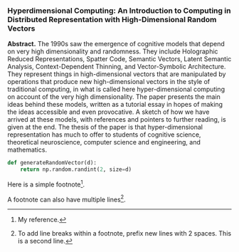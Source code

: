 ### Hyperdimensional Computing: An Introduction to Computing in Distributed Representation with High-Dimensional Random Vectors

**Abstract.** The 1990s saw the emergence of cognitive models that depend on very high dimensionality and randomness. They include Holographic Reduced Representations, Spatter Code, Semantic Vectors, Latent Semantic Analysis, Context-Dependent Thinning, and Vector-Symbolic Architecture. They represent things in high-dimensional vectors that are manipulated by operations that produce new high-dimensional vectors in the style of traditional computing, in what is called here hyper-dimensional computing on account of the very high dimensionality. The paper presents the main ideas behind these models, written as a tutorial essay in hopes of making the ideas accessible and even provocative. A sketch of how we have arrived at these models, with references and pointers to further reading, is given at the end. The thesis of the paper is that hyper-dimensional representation has much to offer to students of cognitive science, theoretical neuroscience, computer science and engineering, and mathematics.

```python
def generateRandomVector(d):
    return np.random.randint(2, size=d)
```
Here is a simple footnote[^1].

A footnote can also have multiple lines[^2].

[^1]: My reference.
[^2]: To add line breaks within a footnote, prefix new lines with 2 spaces.
  This is a second line.
